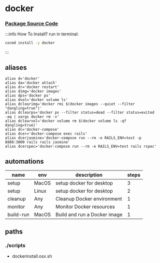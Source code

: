 # docker
### [ Package Source Code ](https://github.com/cocmd/hub/tree/master/packages/docker)
:::info How To Install?
run in terminal:
```bash
cocmd install -y docker
```
:::
## aliases
```
alias d='docker'
alias da='docker attach'
alias dr='docker restart'
alias dimg='docker images'
alias dps='docker ps'
alias dvol='docker volume ls'
alias dclearimg='docker rmi $(docker images --quiet --filter "dangling=true")'
alias dclearps='docker ps --filter status=dead --filter status=exited -aq | xargs docker rm -v'
alias dclearvol='docker volume rm $(docker volume ls -qf dangling=true)'
alias dc='docker-compose'
alias dcer='docker-compose exec rails'
alias dcerjasmine='docker-compose run --rm -e RAILS_ENV=test -p 8888:3000 rails rails jasmine'
alias dcerspec='docker-compose run --rm -e RAILS_ENV=test rails rspec'

```
## automations
| name | env | description | steps |
| --- | --- | --- | --- |
| setup | MacOS | setup docker for desktop | 3 |
| setup | Linux | setup docker for desktop | 2 |
| cleanup | Any | Cleanup Docker environment | 1 |
| monitor | Any | Monitor Docker resources | 1 |
| build-run | MacOS | Build and run a Docker image | 1 |

## paths
### ./scripts
  - dockerinstall.osx.sh

